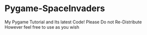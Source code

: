 # Pygame-SpaceInvaders
My Pygame Tutorial and Its latest Code!
Please Do not Re-Distribute
However feel free to use as you wish
